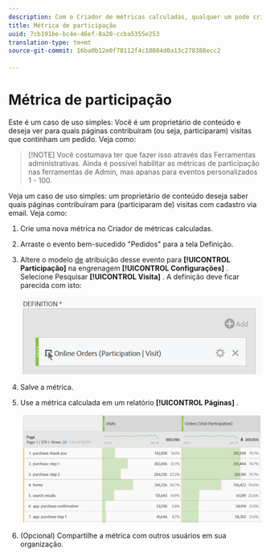 ```yaml
---
description: Com o Criador de métricas calculadas, qualquer um pode criar uma métrica de participação.
title: Métrica de participação
uuid: 7cb191be-bc4e-46ef-8a20-ccba5355e253
translation-type: tm+mt
source-git-commit: 16ba0b12e0f70112f4c10804d0a13c278388ecc2

---
```



# Métrica de participação

Este é um caso de uso simples: Você é um proprietário de conteúdo e deseja ver para quais páginas contribuíram (ou seja, participaram) visitas que continham um pedido. Veja como:

> [!NOTE] Você costumava ter que fazer isso através das Ferramentas administrativas. Ainda é possível habilitar as métricas de participação nas ferramentas de Admin, mas apanas para eventos personalizados 1 - 100.

Veja um caso de uso simples: um proprietário de conteúdo deseja saber quais páginas contribuíram para (participaram de) visitas com cadastro via email. Veja como:

1. Crie uma nova métrica no Criador de métricas calculadas.
1. Arraste o evento bem-sucedido "Pedidos" para a tela Definição.
1. Altere o modelo [de](/help/components/c-calcmetrics/c-workflow/cm-workflow/c-build-metrics/m-metric-type-alloc.md) atribuição desse evento para **[!UICONTROL Participação]** na engrenagem **[!UICONTROL Configurações]** . Selecione Pesquisar **[!UICONTROL Visita]** . A definição deve ficar parecida com isto:

   ![](assets/participation.png)

1. Salve a métrica.
1. Use a métrica calculada em um relatório **[!UICONTROL Páginas]** .

   ![](assets/participation-pages.png)

1. (Opcional) Compartilhe a métrica com outros usuários em sua organização.

